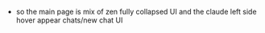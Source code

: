 - so the main page is mix of zen fully collapsed UI and the claude left side hover appear chats/new chat UI

